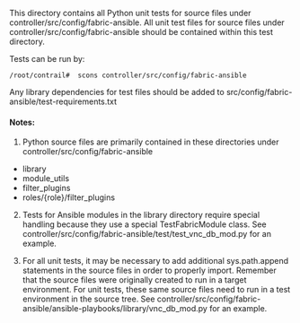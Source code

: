 This directory contains all Python unit tests for source files under controller/src/config/fabric-ansible.
All unit test files for source files under controller/src/config/fabric-ansible should be contained within this test directory.

Tests can be run by:
```
/root/contrail#  scons controller/src/config/fabric-ansible
```
Any library dependencies for test files should be added to src/config/fabric-ansible/test-requirements.txt


#### Notes:

1) Python source files are primarily contained in these directories under controller/src/config/fabric-ansible

- library
- module_utils
- filter_plugins
- roles/{role}/filter_plugins

2) Tests for Ansible modules in the library directory require special handling because they use a special TestFabricModule class.
See controller/src/config/fabric-ansible/test/test_vnc_db_mod.py for an example.

3) For all unit tests, it may be necessary to add additional sys.path.append statements in the source files 
in order to properly import. Remember that the source files were originally created to run in a target environment.
For unit tests, these same source files need to run in a test environment in the source tree.
See controller/src/config/fabric-ansible/ansible-playbooks/library/vnc_db_mod.py for an example.

